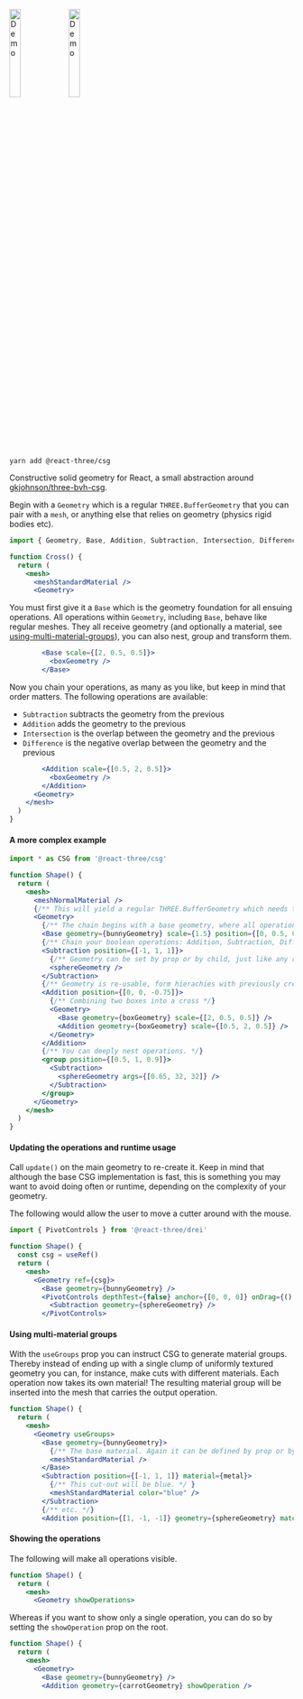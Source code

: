 <p>
  <a href="https://codesandbox.io/s/mlgzsc"><img width="20%" src="https://codesandbox.io/api/v1/sandboxes/mlgzsc/screenshot.png" alt="Demo"/></a>
  <a href="https://codesandbox.io/s/y52tmt"><img width="20%" src="https://codesandbox.io/api/v1/sandboxes/y52tmt/screenshot.png" alt="Demo"/></a>
</p>

```shell
yarn add @react-three/csg
```

Constructive solid geometry for React, a small abstraction around [gkjohnson/three-bvh-csg](https://github.com/gkjohnson/three-bvh-csg).

Begin with a `Geometry` which is a regular `THREE.BufferGeometry` that you can pair with a `mesh`, or anything else that relies on geometry (physics rigid bodies etc).

```jsx
import { Geometry, Base, Addition, Subtraction, Intersection, Difference } from '@react-three/csg'

function Cross() {
  return (
    <mesh>
      <meshStandardMaterial />
      <Geometry>
```

You must first give it a `Base` which is the geometry foundation for all ensuing operations. All operations within `Geometry`, including `Base`, behave like regular meshes. They all receive geometry (and optionally a material, see [using-multi-material-groups](#using-multi-material-groups)), you can also nest, group and transform them.

```jsx
        <Base scale={[2, 0.5, 0.5]}>
          <boxGeometry />
        </Base>
```

Now you chain your operations, as many as you like, but keep in mind that order matters. The following operations are available:

- `Subtraction` subtracts the geometry from the previous
- `Addition` adds the geometry to the previous
- `Intersection` is the overlap between the geometry and the previous
- `Difference` is the negative overlap between the geometry and the previous

```jsx
        <Addition scale={[0.5, 2, 0.5]}>
          <boxGeometry />
        </Addition>
      <Geometry>
    </mesh>
  )
}
```

#### A more complex example

```jsx
import * as CSG from '@react-three/csg'

function Shape() {
  return (
    <mesh>
      <meshNormalMaterial />
      {/** This will yield a regular THREE.BufferGeometry which needs to be paired with a mesh. */}
      <Geometry>
        {/** The chain begins with a base geometry, where all operations are carried out on. */}
        <Base geometry={bunnyGeometry} scale={1.5} position={[0, 0.5, 0]} />
        {/** Chain your boolean operations: Addition, Subtraction, Difference and Intersection. */}
        <Subtraction position={[-1, 1, 1]}>
          {/** Geometry can be set by prop or by child, just like any regular <mesh>. */}
          <sphereGeometry />
        </Subtraction>
        {/** Geometry is re-usable, form hierachies with previously created CSG geometries. */}
        <Addition position={[0, 0, -0.75]}>
          {/** Combining two boxes into a cross */}
          <Geometry>
            <Base geometry={boxGeometry} scale={[2, 0.5, 0.5]} />
            <Addition geometry={boxGeometry} scale={[0.5, 2, 0.5]} />
          </Geometry>
        </Addition>
        {/** You can deeply nest operations. */}
        <group position={[0.5, 1, 0.9]}>
          <Subtraction>
            <sphereGeometry args={[0.65, 32, 32]} />
          </Subtraction>
        </group>
      </Geometry>
    </mesh>
  )
}
```

#### Updating the operations and runtime usage

Call `update()` on the main geometry to re-create it. Keep in mind that although the base CSG implementation is fast, this is something you may want to avoid doing often or runtime, depending on the complexity of your geometry.

The following would allow the user to move a cutter around with the mouse.

```jsx
import { PivotControls } from '@react-three/drei'

function Shape() {
  const csg = useRef()
  return (
    <mesh>
      <Geometry ref={csg}>
        <Base geometry={bunnyGeometry} />
        <PivotControls depthTest={false} anchor={[0, 0, 0]} onDrag={() => csg.current.update()}>
          <Subtraction geometry={sphereGeometry} />
        </PivotControls>
```

#### Using multi-material groups

With the `useGroups` prop you can instruct CSG to generate material groups. Thereby instead of ending up with a single clump of uniformly textured geometry you can, for instance, make cuts with different materials. Each operation now takes its own material! The resulting material group will be inserted into the mesh that carries the output operation.

```jsx
function Shape() {
  return (
    <mesh>
      <Geometry useGroups>
        <Base geometry={bunnyGeometry}>
          {/** The base material. Again it can be defined by prop or by child. */}
          <meshStandardMaterial />
        </Base>
        <Subtraction position={[-1, 1, 1]} material={metal}>
          {/** This cut-out will be blue. */ }
          <meshStandardMaterial color="blue" />
        </Subtraction>
        {/** etc. */}
        <Addition position={[1, -1, -1]} geometry={sphereGeometry} material={stone}>
```

#### Showing the operations

The following will make all operations visible.

```jsx
function Shape() {
  return (
    <mesh>
      <Geometry showOperations>
```

Whereas if you want to show only a single operation, you can do so by setting the `showOperation` prop on the root.

```jsx
function Shape() {
  return (
    <mesh>
      <Geometry>
        <Base geometry={bunnyGeometry} />
        <Addition geometry={carrotGeometry} showOperation />
```

